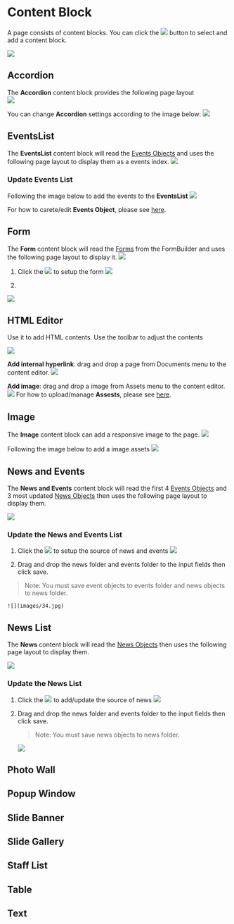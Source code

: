 # Content Block
A page consists of content blocks. You can click the <image src="documents/images/20.jpg" class="inline-img"> button to select and add a content block. 

![](images/01.jpg)

## Accordion
The **Accordion** content block provides the following page layout  
![](images/23.jpg)

You can change **Accordion** settings according to the image below:
![](images/24.jpg)

## EventsList
The **EventsList** content block will read the [Events Objects](/data-objects/events) and uses the following page layout to display them as a events index. 
![](images/26.jpg)

### Update Events List

Following the image below to add the events to the **EventsList**
![](images/25.jpg)

For how to carete/edit **Events Object**, please see [here](/data-objects/events).

## Form
The **Form** content block will read the [Forms](/forms/) from the FormBuilder and uses the following page layout to display it. 
![](images/29.jpg)

1. Click the <image src="documents/images/30.jpg" class="inline-img"> to setup the form
![](images/27.jpg)

2. 
![](images/28.jpg)

## HTML Editor
Use it to add HTML contents. Use the toolbar to adjust the contents

![](images/16.jpg)

**Add internal hyperlink**: drag and drop a page from Documents menu to the content editor.
![](images/17.jpg)

**Add image**: drag and drop a image from Assets menu to the content editor.
![](images/18.jpg)
For how to upload/manage **Assests**, please see [here](/assets/).

## Image
The **Image** content block can add a responsive image to the page. 
![](images/31.jpg)

Following the image below to add a image assets
![](images/32.jpg)

## News and Events
The **News and Events** content block will read the first 4 [Events Objects](/data-objects/events) and 3 most updated [News Objects](/data-objects/news) then uses the following page layout to display them.

![](images/35.jpg)

### Update the News and Events List
1. Click the <image src="documents/images/30.jpg" class="inline-img"> to setup the source of news and events
    ![](images/33.jpg)

2. Drag and drop the news folder and events folder to the input fields then click save.
> Note: You must save event objects to events folder and news objects to news folder.
 
    ![](images/34.jpg)


## News List
The **News** content block will read the [News Objects](/data-objects/news) then uses the following page layout to display them.

![](images/38.jpg)

### Update the News List
1. Click the <image src="documents/images/30.jpg" class="inline-img"> to add/update the source of news
![](images/36.jpg)

2. Drag and drop the news folder and events folder to the input fields then click save.
    > Note: You must save news objects to news folder.

    ![](images/37.jpg)

## Photo Wall

## Popup Window

## Slide Banner 

## Slide Gallery

## Staff List

## Table

## Text
